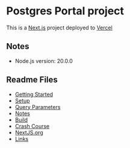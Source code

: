 # Postgres Portal project

This is a [Next.js](https://nextjs.org/) project deployed to [Vercel](https://vercel.com/)

## Notes

- Node.js version: 20.0.0

## Readme Files

- [Getting Started](./README/README-GETTING-STARTED.md)
- [Setup](./README/README-SETUP.md)
- [Query Parameters](./README/README-QUERY-PARAMS.md)
- [Notes](./README/README-NOTES.md)
- [Build](./README/README-BUILD.md)
- [Crash Course](./README/README-CRASH-COURSE.md)
- [NextJS.org](./README/README-NEXTJS-ORG.md)
- [Links](./README/README-LINKS.md)
